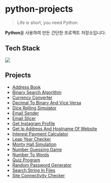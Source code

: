 # python-projects

> Life is short, you need Python.

**Python**을 사용하여 만든 간단한 프로젝트 저장소입니다.

## Tech Stack

<img src="https://img.shields.io/badge/python-3776AB?style=for-the-badge&logo=python&logoColor=white">

## Projects

- [Address Book](https://github.com/kmseunh/python-projects/blob/main/address_book.py)
- [Binary Search Algorithm](https://github.com/kmseunh/python-projects/blob/main/binary_search_algorithm.py)
- [Currency Converter](https://github.com/kmseunh/python-projects/blob/main/currency_converter.py)
- [Decimal To Binary And Vice Versa](https://github.com/kmseunh/python-projects/blob/main/decimal_to_binary_and_vice_versa.py)
- [Dice Rolling Simulator](https://github.com/kmseunh/python-projects/blob/main/dice_rolling_simulator.py)
- [Email Sender](https://github.com/kmseunh/python-projects/blob/main/email_sender.py)
- [Email Slicer](https://github.com/kmseunh/python-projects/blob/main/email_slicer.py)
- [Get Instagram Profile](https://github.com/kmseunh/python-projects/blob/main/get_instagram_profile.py)
- [Get Ip Address And Hostname Of Website](https://github.com/kmseunh/python-projects/blob/main/get_ipaddress_and_hostname_of_website.py)
- [Interest Payment Calculator](https://github.com/kmseunh/python-projects/blob/main/interest_payment_calculator.py)
- [Leap Year Checker](https://github.com/kmseunh/python-projects/blob/main/leap_year_checker.py)
- [Monty Hall Simulation](https://github.com/kmseunh/python-projects/blob/main/monty_hall_simulation.py)
- [Number Guessing Game](https://github.com/kmseunh/python-projects/blob/main/number_guessing_game.py)
- [Number To Words](https://github.com/kmseunh/python-projects/blob/main/number_to_words.py)
- [Quiz Program](https://github.com/kmseunh/python-projects/blob/main/quiz_program.py)
- [Random Password Generator](https://github.com/kmseunh/python-projects/blob/main/random_password_generator.py)
- [Search String In Files](https://github.com/kmseunh/python-projects/blob/main/search_string_in_files.py)
- [Site Connectivity Checker](https://github.com/kmseunh/python-projects/blob/main/site_connectivity_checker.py)

